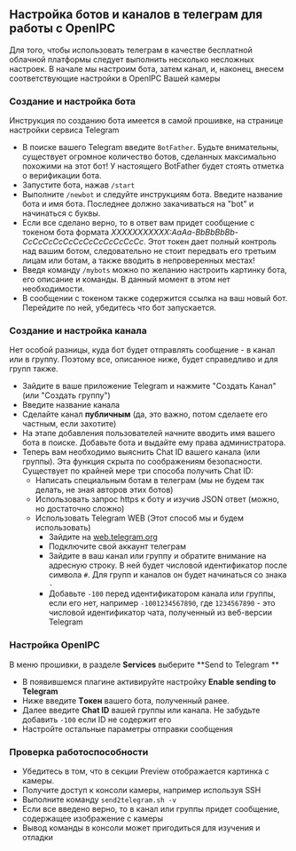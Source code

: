## Настройка ботов и каналов в телеграм для работы с OpenIPC

Для того, чтобы использовать телеграм в качестве бесплатной облачной платформы следует выполнить несколько несложных настроек. В начале мы настроим бота, затем канал, и, наконец, внесем соответствующие настройки в OpenIPC Вашей камеры

### Создание и настройка бота

Инструкция по созданию бота имеется в самой прошивке, на странице настройки сервиса Telegram

- В поиске вашего Telegram введите `BotFather`. Будьте внимательны, существует огромное количество ботов, сделанных максимально похожими на этот бот! У настоящего BotFather будет стоять отметка о верификации бота.
- Запустите бота, нажав `/start`
- Выполните `/newbot` и следуйте инструкциям бота. Введите название бота и имя бота. Последнее должно закачиваться на "bot" и начинаться с буквы.
- Если все сделано верно, то в ответ вам придет сообщение с токеном бота формата _XXXXXXXXXXX:AaAa-BbBbBbBb-CcCcCcCcCcCcCcCcCcCcCcCc_. Этот токен дает полный контроль над вашим ботом, следовательно не стоит передвать его третьим лицам или ботам, а также вводить в непроверенных местах!
- Введя команду `/mybots` можно по желанию настроить картинку бота, его описание и команды. В данный момент в этом нет необходимости.
- В сообщении с токеном также содержится ссылка на ваш новый бот. Перейдите по ней, убедитесь что бот запускается.

### Создание и настройка канала

Нет особой разницы, куда бот будет отправлять сообщение - в канал или в группу. Поэтому все, описанное ниже, будет справедливо и для групп также.

- Зайдите в ваше приложение Telegram и нажмите "Создать Канал" (или "Создать группу")
- Введите название канала
- Сделайте канал **публичным** (да, это важно, потом сделаете его частным, если захотите)
- На этапе добавления пользователей начните вводить имя вашего бота в поиске. Добавьте бота и выдайте ему права администратора.
- Теперь вам необходимо выяснить Chat ID вашего канала (или группы). Эта функция скрыта по соображениям безопасности. Существует по крайней мере три способа получить Chat ID:
  - Написать специальным ботам в телеграм (мы не будем так делать, не зная авторов этих ботов)
  - Использовать  запрос https к боту и изучив JSON ответ (можно, но достаточно сложно)
  - Использовать Telegram WEB (Этот способ мы и будем использовать)
    - Зайдите на [web.telegram.org](web.telegram.org)
    - Подключите свой аккаунт телеграм
    - Зайдите в ваш канал или группу и обратите внимание на адресную строку. В ней будет числовой идентификатор после символа `#`. Для групп и каналов он будет начинаться со знака `-`
    - Добавьте `-100` перед идентификатором канала или группы, если его нет,  например `-1001234567890`, где `1234567890` - это числовой идентификатор чата, полученный из веб-версии Telegram

### Настройка OpenIPC

В меню прошивки, в разделе **Services** выберите **Send to Telegram **

- В появившемся плагине активируйте настройку **Enable sending to Telegram**
- Ниже введите **Tокен** вашего бота, полученный ранее.
- Далее введите **Chat ID** вашей группы или канала. Не забудьте добавить `-100` если ID не содержит его
- Настройте остальные параметры отправки сообщения

### Проверка работоспособности

- Убедитесь в том, что в секции Preview отображается картинка с камеры.
- Получите доступ к консоли камеры, например используя SSH
- Выполните команду `send2telegram.sh -v`
- Если все введено верно, то в канал или группы придет сообщение, содержащее изображение с камеры
- Вывод команды в консоли может пригодиться для изучения и отладки

